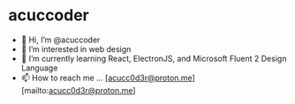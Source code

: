 # acuccoder
- 👋 Hi, I’m @acuccoder
- 👀 I’m interested in web design
- 🌱 I’m currently learning React, ElectronJS, and Microsoft Fluent 2 Design Language
- 📫 How to reach me ... [acucc0d3r@proton.me][mailto:acucc0d3r@proton.me]

<!---
acuccoder/acuccoder is a ✨ special ✨ repository because its `README.md` (this file) appears on your GitHub profile.
You can click the Preview link to take a look at your changes.
--->

